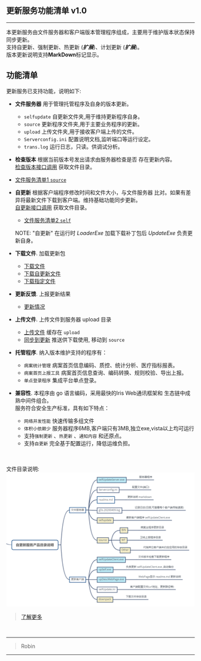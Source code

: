 ## 更新服务功能清单 v1.0
-----
本更新服务由文件服务器和客户端版本管理程序组成，主要用于维护版本状态保持同步更新。<br/>
支持自更新、强制更新、热更新 (***扩展***)、计划更新 (***扩展***)。<br/>
版本更新说明支持**MarkDown**标记显示。<br/>



功能清单
--------

更新服务已支持功能，说明如下:

*   **文件服务器**  用于管理托管程序及自身的版本更新。
    - ``selfupdate`` 自更新文件夹,用于维持更新程序自身。
    - ``source`` 更新程序文件夹,用于主要业务程序的更新。
    - ``upload`` 上传文件夹,用于接收客户端上传的文件。
    - ``Serverconfig.ini`` 配置说明文档,监听端口等运行设定。
	- ``trans.log`` 运行日志，只读。供调试分析。

*   **检查版本**  根据当前版本号发出请求由服务器检查是否
    存在更新内容。<br/>[检查版本接口调用](checkver)
    获取文件目录。<br/>
    
- [文件服务清单1  ``source``](filelist?target=source)
    
*   **自更新**  根据客户端程序修改时间和文件大小，与文件服务器
    比对。如果有差异将最新文件下载到客户端。维持基础功能同步更新。<br/>
    [自更新接口调用](selfver)
    获取文件目录。<br/>
    - [文件服务清单2  ``self``](filelist?target=selfupdate)

    NOTE: "自更新" 在运行时 *LoaderExe* 加载下载补丁包后 
    *UpdateExe* 负责更新自身。 


*   **下载文件**. 加载更新包<br/>
    - [下载文件](download)<br/>
    - [下载自更新文件](download/selfupdate)<br/>
    - [下载指定文件](download?file=./source/BIN/ico-ok.jpg)<br/>

*   **更新反馈**. 上报更新结果<br/>
    - [更新情况](result?act=1&time=10&size=1024)<br/>

*   **上传文件**. 上传文件到服务器 upload 目录<br/>
    - [上传文件](upload)   缓存在 ``upload`` <br/>
    - [同步到更新](syncfiles) 推送供下载使用, 移动到 ``source``

*   **托管程序**. 纳入版本维护支持的程序有：
    - ``病案统计管理`` 病案首页信息编码、质控、统计分析、医疗指标报表。
    - ``病案首页上报工具`` 病案首页信息查询、编码转换、规则校验、导出上报。
    - ``单点登录程序`` 集成平台单点登录。

*   **兼容性**. 本程序由 go 语言编码，采用最快的Iris Web通讯框架和
	生态链中成熟中间件组合。<br/>
    服务符合安全生产标准，具有如下特点：
    - `网络并发性能` 快速传输多组文件
    - `体积小依赖少` 服务器程序6MB,客户端只有3MB,独立exe,vista以上均可运行
    - 支持`强制更新` 、`热更新` 、`通知内容` 和还原点。
    - 支持`自更新` 完全基于配置运行，降低运维负担。

<br/><br/>
文件目录说明:<br/>
![image](https://github.com/robinsoon/selfUpdateService/blob/master/%E8%87%AA%E6%9B%B4%E6%96%B0%E6%9C%8D%E5%8A%A1%E6%96%87%E4%BB%B6%E7%9B%AE%E5%BD%95%E8%AF%B4%E6%98%8E.png)

>[了解更多](about) <br/>

<br/>



-----
> Robin
-----
<br/>
<br/>
<br/>



